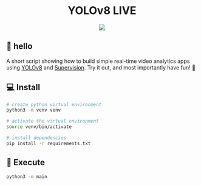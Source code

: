 <h1 align="center">YOLOv8 LIVE</h1>

<p align="center">
    <a href="https://drive.google.com/drive/folders/1yj0zT_aIzAtAyI9cU_xdO9msGpJ7Jv1V">
        <img src="https://www.google.com/url?sa=i&url=https%3A%2F%2Fwww.ultralytics.com%2Fvi%2Fblog%2Fintroducing-ultralytics-yolov8&psig=AOvVaw0zkRGuGAmPtql7DhrHdtck&ust=1712839722396000&source=images&cd=vfe&opi=89978449&ved=0CBIQjRxqFwoTCKjjhKrXt4UDFQAAAAAdAAAAABAE">
    </a>
</p>

## 👋 hello

A short script showing how to build simple real-time video analytics apps using [YOLOv8](https://github.com/ultralytics/ultralytics) and [Supervision](https://github.com/roboflow/supervision). Try it out, and most importantly have fun! 🤪

## 💻 Install

```bash
# create python virtual environment
python3 -m venv venv

# activate the virtual environment
source venv/bin/activate

# install dependencies
pip install -r requirements.txt
```

## 📸 Execute

```bash
python3 -m main
```
